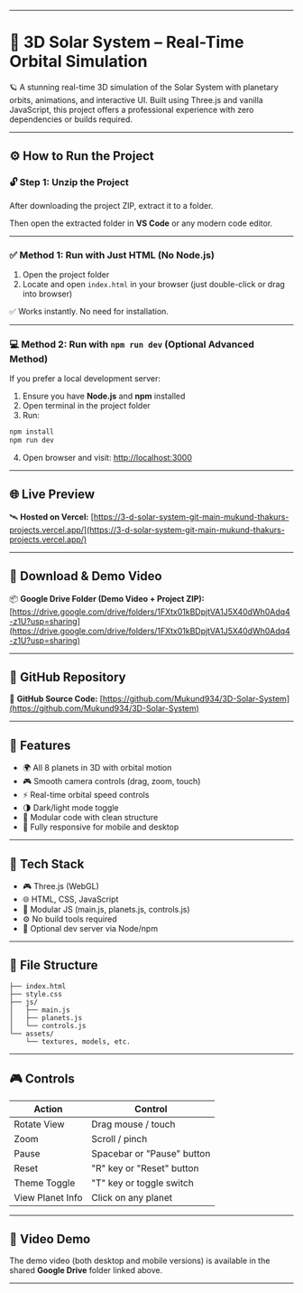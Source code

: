 
---

# 🌌 3D Solar System – Real-Time Orbital Simulation

🪐 A stunning real-time 3D simulation of the Solar System with planetary orbits, animations, and interactive UI. Built using Three.js and vanilla JavaScript, this project offers a professional experience with zero dependencies or builds required.

---

## ⚙️ How to Run the Project

### 🔓 Step 1: Unzip the Project

After downloading the project ZIP, extract it to a folder.

Then open the extracted folder in **VS Code** or any modern code editor.

---

### ✅ Method 1: Run with Just HTML (No Node.js)

1. Open the project folder
2. Locate and open `index.html` in your browser (just double-click or drag into browser)

✅ Works instantly. No need for installation.

---

### 💻 Method 2: Run with `npm run dev` (Optional Advanced Method)

If you prefer a local development server:

1. Ensure you have **Node.js** and **npm** installed
2. Open terminal in the project folder
3. Run:

```bash
npm install
npm run dev
```

4. Open browser and visit: [http://localhost:3000](http://localhost:3000)

---

## 🌐 Live Preview

🛰️ **Hosted on Vercel:**
[https://3-d-solar-system-git-main-mukund-thakurs-projects.vercel.app/](https://3-d-solar-system-git-main-mukund-thakurs-projects.vercel.app/)

---

## 📁 Download & Demo Video

📦 **Google Drive Folder (Demo Video + Project ZIP):**
[https://drive.google.com/drive/folders/1FXtx01kBDpjtVA1J5X40dWh0Adq4-z1U?usp=sharing](https://drive.google.com/drive/folders/1FXtx01kBDpjtVA1J5X40dWh0Adq4-z1U?usp=sharing)

---

## 🔗 GitHub Repository

📌 **GitHub Source Code:**
[https://github.com/Mukund934/3D-Solar-System](https://github.com/Mukund934/3D-Solar-System)

---

## 🌟 Features

* 🌍 All 8 planets in 3D with orbital motion
* 🎮 Smooth camera controls (drag, zoom, touch)
* ⚡ Real-time orbital speed controls
* 🌗 Dark/light mode toggle
* 🧩 Modular code with clean structure
* 📱 Fully responsive for mobile and desktop

---

## 🧠 Tech Stack

* 🎮 Three.js (WebGL)
* 🌐 HTML, CSS, JavaScript
* 🧪 Modular JS (main.js, planets.js, controls.js)
* ⚙️ No build tools required
* 🚀 Optional dev server via Node/npm

---

## 📂 File Structure

```
├── index.html
├── style.css
├── js/
│   ├── main.js
│   ├── planets.js
│   └── controls.js
└── assets/
    └── textures, models, etc.
```

---

## 🎮 Controls

| Action           | Control                    |
| ---------------- | -------------------------- |
| Rotate View      | Drag mouse / touch         |
| Zoom             | Scroll / pinch             |
| Pause            | Spacebar or "Pause" button |
| Reset            | "R" key or "Reset" button  |
| Theme Toggle     | "T" key or toggle switch   |
| View Planet Info | Click on any planet        |

---

## 🎥 Video Demo

The demo video (both desktop and mobile versions) is available in the shared **Google Drive** folder linked above.

---

